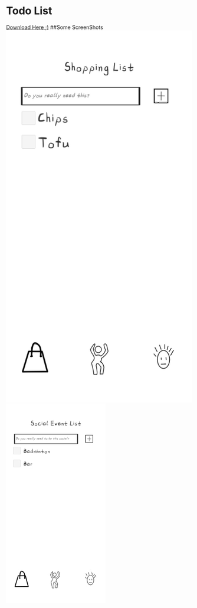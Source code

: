 # Todo List
[Download Here ;)](https://github.com/AmousQiu/Todo-List/blob/master/todotest.apk)
##Some ScreenShots
![Screen Shot](https://github.com/AmousQiu/Todo-List/blob/master/1.jpg)
![Screenshot](https://github.com/AmousQiu/Todo-List/blob/master/2.jpg)
